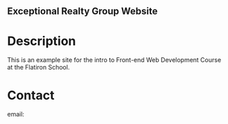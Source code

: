 Exceptional Realty Group Website
---

# Description

This is an example site for the intro to Front-end Web Development Course at the Flatiron School.

# Contact

email: